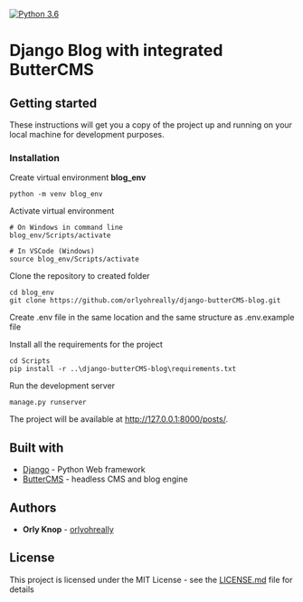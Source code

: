 [![Python 3.6](https://img.shields.io/badge/python-3.7.4-blue.svg)](https://www.python.org/downloads/release/python-360/)

# Django Blog with integrated ButterCMS

## Getting started
These instructions will get you a copy of the project up and running on your local machine for development purposes.

### Installation

Create virtual environment **blog_env**
```
python -m venv blog_env
```

Activate virtual environment
```
# On Windows in command line
blog_env/Scripts/activate

# In VSCode (Windows)
source blog_env/Scripts/activate
```

Clone the repository to created folder
```
cd blog_env
git clone https://github.com/orlyohreally/django-butterCMS-blog.git
```

Create .env file in the same location and the same structure as .env.example file 

Install all the requirements for the project
```
cd Scripts
pip install -r ..\django-butterCMS-blog\requirements.txt
```

Run the development server
```
manage.py runserver
```

The project will be available at http://127.0.0.1:8000/posts/.

## Built with
* [Django](https://www.djangoproject.com/) - Python Web framework
* [ButterCMS](https://buttercms.com/) - headless CMS and blog engine

## Authors
* **Orly Knop** - [orlyohreally](https://github.com/orlyohreally)

## License
This project is licensed under the MIT License - see the [LICENSE.md](LICENSE.md) file for details